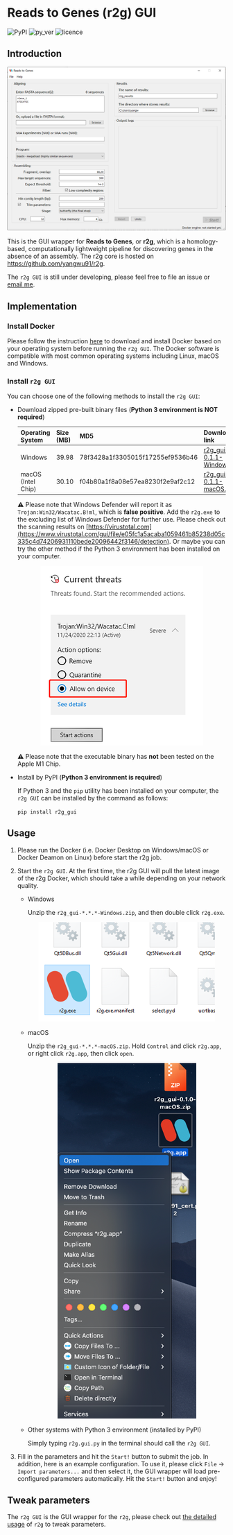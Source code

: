 # Reads to Genes (r2g) GUI 

![PyPI](https://img.shields.io/pypi/v/r2g_gui?logo=pypi&style=plastic) ![py_ver](https://img.shields.io/pypi/pyversions/r2g_gui?logo=python&style=plastic) ![licence](https://img.shields.io/github/license/yangwu91/r2g_gui?logo=open-source-initiative&style=plastic)


## Introduction

<div align=center><img src="https://raw.githubusercontent.com/yangwu91/r2g_gui/main/images/screenshot.png" alt="screenshot"/></div>

This is the GUI wrapper for **Reads to Genes**, or **r2g**, which is a homology-based, computationally lightweight pipeline for discovering genes in the absence of an assembly. The r2g core is hosted on https://github.com/yangwu91/r2g.

The `r2g GUI` is still under developing, please feel free to file an issue or [email me](mailto:wuyang@drwu.ga?subject=R2g%20GUI%20issues).

## Implementation

### Install Docker

Please follow the instruction [here](https://docs.docker.com/get-docker/) to download and install Docker based on your operating system before running the `r2g GUI`. The Docker software is compatible with most common operating systems including Linux, macOS and Windows.

### Install `r2g GUI`

You can choose one of the following methods to install the `r2g GUI`:

* Download zipped pre-built binary files (**Python 3 environment is NOT required**)

  | Operating System   | Size (MB) | MD5                              | Download link                                                |
  | ------------------ | --------- | -------------------------------- | ------------------------------------------------------------ |
  | Windows            | 39.98     | 78f3428a1f3305015f17255ef9536b46 | [r2g_gui-0.1.1-Windows.zip](https://github.com/yangwu91/r2g_gui/releases/download/v0.1.1/r2g_gui-0.1.1-Windows.zip) |
  | macOS (Intel Chip) | 30.10     | f04b80a1f8a08e57ea8230f2e9af2c12 | [r2g_gui-0.1.1-macOS.zip](https://github.com/yangwu91/r2g_gui/releases/download/v0.1.1/r2g_gui-0.1.1-macOS.zip) |

  ⚠️ Please note that Windows Defender will report it as `Trojan:Win32/Wacatac.B!ml`, which is **false positive**. Add the `r2g.exe` to the excluding list of Windows Defender for further use. Please check out the scanning results on [https://virustotal.com](https://www.virustotal.com/gui/file/e05fc1a5acaba1059461b85238d05c335c4d74206931110bede20096442f3146/detection).  Or maybe you can try the other method if the Python 3 environment has been installed on your computer.

  <div align=center><img src="https://raw.githubusercontent.com/yangwu91/r2g_gui/main/images/windows_defender.png" alt="windows_defender"/></div>
  
  ⚠️ Please note that the executable binary has **not** been tested on the Apple M1 Chip.

* Install by PyPI (**Python 3 environment is required**)

  If Python 3 and the `pip` utility has been installed on your computer, the `r2g GUI` can be installed by the command as follows:

  `pip install r2g_gui`

## Usage

1. Please run the Docker (i.e. Docker Desktop on Windows/macOS or Docker Deamon on Linux) before start the r2g job. 

2. Start the `r2g GUI`. At the first time, the r2g GUI will pull the latest image of the r2g Docker, which should take a while depending on your network quality. 

   * Windows

     Unzip the `r2g_gui-*.*.*-Windows.zip`, and then double click `r2g.exe`. 

     <div align=center><img src="https://raw.githubusercontent.com/yangwu91/r2g_gui/main/images/win.png" alt="win"/></div>

   * macOS

     Unzip the `r2g_gui-*.*.*-macOS.zip`. Hold `Control` and click `r2g.app`, or right click `r2g.app`, then click `open`.

     <div align=center><img src="https://raw.githubusercontent.com/yangwu91/r2g_gui/main/images/mac.png" alt="mac"/></div>

   * Other systems with Python 3 environment (installed by PyPI)

     Simply typing `r2g.gui.py` in the terminal should call the `r2g GUI`.

3. Fill in the parameters and hit the `Start!` button to submit the job. In addition, here is an example configuration. To use it, please click `File` -> `Import parameters...` and then select it, the GUI wrapper will load pre-configured parameters automatically. Hit the `Start!` button and enjoy!

## Tweak parameters

The `r2g GUI` is the GUI wrapper for the `r2g`, please check out [the detailed usage](https://github.com/yangwu91/r2g#usage) of `r2g` to tweak parameters.
